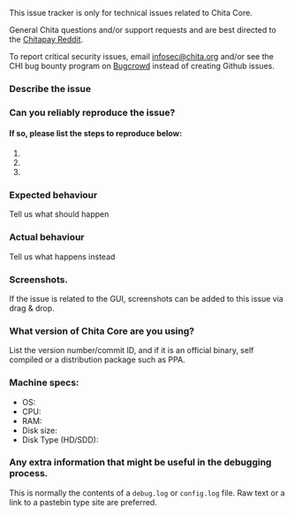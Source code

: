 <!--- Remove sections that do not apply -->

This issue tracker is only for technical issues related to Chita Core.

General Chita questions and/or support requests and are best directed to the [Chitapay Reddit](https://www.reddit.com/r/chitapay/).

To report critical security issues, email infosec@chita.org and/or see the CHI bug bounty program on [Bugcrowd](https://bugcrowd.com/chitadigitalcash) instead of creating Github issues.

### Describe the issue

### Can you reliably reproduce the issue?
#### If so, please list the steps to reproduce below:
1.
2.
3.

### Expected behaviour
Tell us what should happen

### Actual behaviour
Tell us what happens instead

### Screenshots.
If the issue is related to the GUI, screenshots can be added to this issue via drag & drop.

### What version of Chita Core are you using?
List the version number/commit ID, and if it is an official binary, self compiled or a distribution package such as PPA.

### Machine specs:
- OS:
- CPU:
- RAM:
- Disk size:
- Disk Type (HD/SDD):

### Any extra information that might be useful in the debugging process.
This is normally the contents of a `debug.log` or `config.log` file. Raw text or a link to a pastebin type site are preferred.
